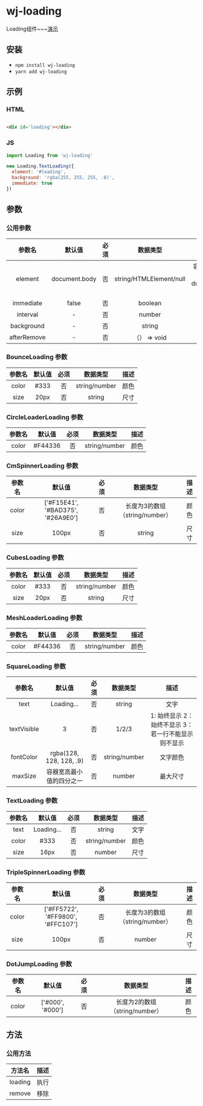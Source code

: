 # wj-loading

Loading组件~~~[演示](https://nlbwqmz.github.io/wj-loading-pages/)

## 安装

- `npm install wj-loading`
- `yarn add wj-loading`

## 示例

### HTML

```html

<div id='loading'></div>
```

### JS

```js
import Loading from 'wj-loading'

new Loading.TextLoading({
  element: '#loading',
  background: 'rgba(255, 255, 255, .8)',
  immediate: true
})
```

## 参数

### 公用参数

|     参数名     |      默认值      | 必须 |          数据类型           |                     描述                     |
|:-----------:|:-------------:|:--:|:-----------------------:|:------------------------------------------:|
|   element   | document.body | 否  | string/HTMLElement/null | 容器节点(若为string，则使用document.querySelector查找) |
|  immediate  |     false     | 否  |         boolean         |                    立即执行                    |
|  interval   |       -       | 否  |         number          |                  执行时间（毫秒）                  |
| background  |       -       | 否  |         string          |                     背景                     |
| afterRemove |       -       | 否  |       （） => void        |                   移除后回调                    |

### BounceLoading 参数

|  参数名  | 默认值  | 必须 |     数据类型      | 描述 |
|:-----:|:----:|:--:|:-------------:|:--:|
| color | #333 | 否  | string/number | 颜色 |
| size  | 20px | 否  |    string     | 尺寸 |

### CircleLoaderLoading 参数

|  参数名  |   默认值   | 必须 |     数据类型      | 描述 |
|:-----:|:-------:|:--:|:-------------:|:--:|
| color | #F44336 | 否  | string/number | 颜色 |

### CmSpinnerLoading 参数

|  参数名  |                默认值                | 必须 |          数据类型          | 描述 |
|:-----:|:---------------------------------:|:--:|:----------------------:|:--:|
| color | ['#F15E41', '#BAD375', '#26A9E0'] | 否  | 长度为3的数组（string/number） | 颜色 |
| size  |               100px               | 否  |         string         | 尺寸 |

### CubesLoading 参数

|  参数名  | 默认值  | 必须 |     数据类型      | 描述 |
|:-----:|:----:|:--:|:-------------:|:--:|
| color | #333 | 否  | string/number | 颜色 |
| size  | 20px | 否  |    string     | 尺寸 |

### MeshLoaderLoading 参数

|  参数名  |   默认值   | 必须 |     数据类型      | 描述 |
|:-----:|:-------:|:--:|:-------------:|:--:|
| color | #F44336 | 否  | string/number | 颜色 |

### SquareLoading 参数

|     参数名     |           默认值           | 必须 |     数据类型      |              描述               |
|:-----------:|:-----------------------:|:--:|:-------------:|:-----------------------------:|
|    text     |       Loading...        | 否  |    string     |              文字               |
| textVisible |            3            | 否  |     1/2/3     | 1: 始终显示 2：始终不显示 3：若一行不能显示则不显示 |
|  fontColor  | rgba(128, 128, 128, .9) | 否  | string/number |             文字颜色              |
|   maxSize   |      容器宽高最小值的四分之一       | 否  |    number     |             最大尺寸              |

### TextLoading 参数

|  参数名  |    默认值     | 必须 |     数据类型      | 描述 |
|:-----:|:----------:|:--:|:-------------:|:--:|
| text  | Loading... | 否  |    string     | 文字 |
| color |    #333    | 否  | string/number | 颜色 |
| size  |    16px    | 否  |    number     | 尺寸 |

### TripleSpinnerLoading 参数

|  参数名  |                默认值                | 必须 |          数据类型          | 描述 |
|:-----:|:---------------------------------:|:--:|:----------------------:|:--:|
| color | ['#FF5722', '#FF9800', '#FFC107'] | 否  | 长度为3的数组（string/number） | 颜色 |
| size  |               100px               | 否  |         number         | 尺寸 |

### DotJumpLoading 参数

|  参数名  |       默认值        | 必须 |          数据类型          | 描述 |
|:-----:|:----------------:|:--:|:----------------------:|:--:|
| color | ['#000', '#000'] | 否  | 长度为2的数组（string/number） | 颜色 |

## 方法

### 公用方法

|   方法名   | 描述 |
|:-------:|:--:|
| loading | 执行 |
| remove  | 移除 |